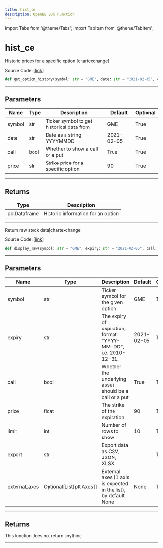 ```yaml
---
title: hist_ce
description: OpenBB SDK Function
---
```


import Tabs from '@theme/Tabs';
import TabItem from '@theme/TabItem';

# hist_ce

<Tabs>
<TabItem value="model" label="Model" default>

Historic prices for a specific option [chartexchange]

Source Code: [[link](https://github.com/OpenBB-finance/OpenBBTerminal/tree/main/openbb_terminal/stocks/options/chartexchange_model.py#L19)]

```python
def get_option_history(symbol: str = "GME", date: str = "2021-02-05", call: bool = True, price: str = "90") -> pd.DataFrame
```

---

## Parameters

| Name | Type | Description | Default | Optional |
| ---- | ---- | ----------- | ------- | -------- |
| symbol | str | Ticker symbol to get historical data from | GME | True |
| date | str | Date as a string YYYYMMDD | 2021-02-05 | True |
| call | bool | Whether to show a call or a put | True | True |
| price | str | Strike price for a specific option | 90 | True |


---

## Returns

| Type | Description |
| ---- | ----------- |
| pd.Dataframe | Historic information for an option |
---



</TabItem>
<TabItem value="view" label="View">

Return raw stock data[chartexchange]

Source Code: [[link](https://github.com/OpenBB-finance/OpenBBTerminal/tree/main/openbb_terminal/stocks/options/chartexchange_view.py#L59)]

```python
def display_raw(symbol: str = "GME", expiry: str = "2021-02-05", call: bool = True, price: float = 90, limit: int = 10, export: str = "", external_axes: Optional[List[matplotlib.axes._axes.Axes]] = None) -> None
```

---

## Parameters

| Name | Type | Description | Default | Optional |
| ---- | ---- | ----------- | ------- | -------- |
| symbol | str | Ticker symbol for the given option | GME | True |
| expiry | str | The expiry of expiration, format "YYYY-MM-DD", i.e. 2010-12-31. | 2021-02-05 | True |
| call | bool | Whether the underlying asset should be a call or a put | True | True |
| price | float | The strike of the expiration | 90 | True |
| limit | int | Number of rows to show | 10 | True |
| export | str | Export data as CSV, JSON, XLSX |  | True |
| external_axes | Optional[List[plt.Axes]] | External axes (1 axis is expected in the list), by default None | None | True |


---

## Returns

This function does not return anything

---



</TabItem>
</Tabs>